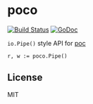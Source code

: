 # poco

[![Build Status](https://travis-ci.org/nowk/poco.svg?branch=master)](https://travis-ci.org/nowk/poco)
[![GoDoc](https://godoc.org/github.com/nowk/poco?status.svg)](http://godoc.org/github.com/nowk/poco)

`io.Pipe()` style API for [poc](https://github.com/nowk/poc)

    r, w := poco.Pipe()

## License

MIT